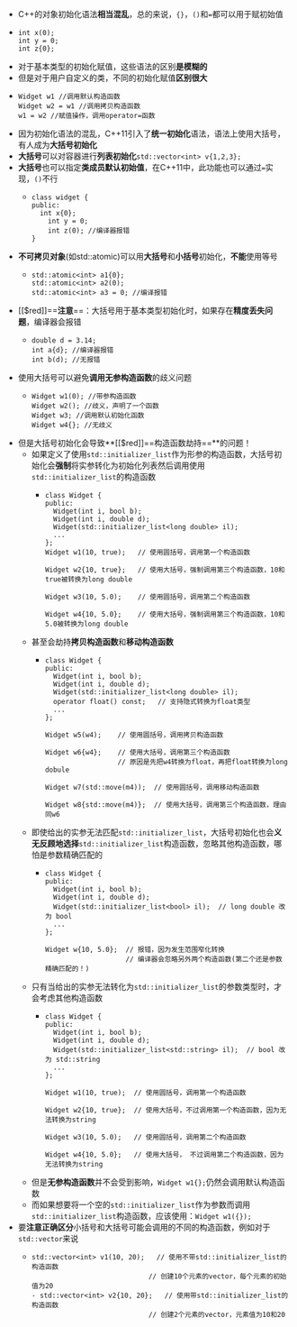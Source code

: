- C++的对象初始化语法**相当混乱**，总的来说，`{}`，`()`和`=`都可以用于赋初始值
- ```
  int x(0);
  int y = 0;
  int z{0};
  ```
- 对于基本类型的初始化赋值，这些语法的区别**是模糊的**
- 但是对于用户自定义的类，不同的初始化赋值**区别很大**
- ```
  Widget w1 //调用默认构造函数
  Widget w2 = w1 //调用拷贝构造函数
  w1 = w2 //赋值操作，调用operator=函数
  ```
- 因为初始化语法的混乱，C++11引入了**统一初始化**语法，语法上使用大括号，有人成为**大括号初始化**
- **大括号**可以对容器进行**列表初始化**``std::vector<int> v{1,2,3};``
- **大括号**也可以指定**类成员默认初始值**，在C++11中，此功能也可以通过``=``实现，``()``不行
	- ```
	  class widget {
	  public:
	  	int x{0};
	      int y = 0;
	      int z(0); //编译器报错
	  }
	  ```
- **不可拷贝对象**(如std::atomic)可以用**大括号**和**小括号**初始化，**不能**使用等号
	- ```
	  std::atomic<int> a1{0};
	  std::atomic<int> a2(0);
	  std::atomic<int> a3 = 0; //编译报错
	  ```
- [[$red]]==**注意**==：大括号用于基本类型初始化时，如果存在**精度丢失问题**，编译器会报错
	- ```
	  double d = 3.14;
	  int a{d}; //编译器报错
	  int b(d); //无报错
	  ```
- 使用大括号可以避免**调用无参构造函数**的歧义问题
	- ```
	  Widget w1(0); //带参构造函数
	  Widget w2(); //歧义，声明了一个函数
	  Widget w3; //调用默认初始化函数
	  Widget w4{}; //无歧义
	  ```
- 但是大括号初始化会导致**[[$red]]==构造函数劫持==**的问题！
	- 如果定义了使用``std::initializer_list``作为形参的构造函数，大括号初始化会**强制**将实参转化为初始化列表然后调用使用``std::initializer_list``的构造函数
		- ```
		  class Widget {
		  public:
		    Widget(int i, bool b);
		    Widget(int i, double d);
		    Widget(std::initializer_list<long double> il);
		    ...
		  };
		  Widget w1(10, true);   // 使用圆括号，调用第一个构造函数
		  
		  Widget w2{10, true};   // 使用大括号，强制调用第三个构造函数，10和true被转换为long double                    
		  
		  Widget w3(10, 5.0);    // 使用圆括号，调用第二个构造函数
		  
		  Widget w4{10, 5.0};    // 使用大括号，强制调用第三个构造函数，10和5.0被转换为long double
		  ```
	- 甚至会劫持**拷贝构造函数**和**移动构造函数**
		- ```
		  class Widget {
		  public:
		    Widget(int i, bool b);
		    Widget(int i, double d);
		    Widget(std::initializer_list<long double> il);
		    operator float() const;   // 支持隐式转换为float类型
		    ...
		  };
		  
		  Widget w5(w4);    // 使用圆括号，调用拷贝构造函数
		  
		  Widget w6{w4};    // 使用大括号，调用第三个构造函数
		                    // 原因是先把w4转换为float，再把float转换为long dobule
		  
		  Widget w7(std::move(m4));  // 使用圆括号，调用移动构造函数
		  
		  Widget w8{std::move(m4)};  // 使用大括号，调用第三个构造函数，理由同w6
		  ```
	- 即使给出的实参无法匹配``std::initializer_list``，大括号初始化也会**义无反顾地选择**``std::initializer_list``构造函数，忽略其他构造函数，哪怕是参数精确匹配的
		- ```
		  class Widget {
		  public:
		    Widget(int i, bool b);
		    Widget(int i, double d);
		    Widget(std::initializer_list<bool> il);  // long double 改为 bool
		    ...
		  };
		  
		  Widget w{10, 5.0};  // 报错，因为发生范围窄化转换
		                      // 编译器会忽略另外两个构造函数(第二个还是参数精确匹配的！)
		  ```
	- 只有当给出的实参无法转化为``std::initializer_list``的参数类型时，才会考虑其他构造函数
		- ```
		  class Widget {
		  public:
		    Widget(int i, bool b);
		    Widget(int i, double d);
		    Widget(std::initializer_list<std::string> il);  // bool 改为 std::string
		    ...
		  };
		  
		  Widget w1(10, true);  // 使用圆括号，调用第一个构造函数
		  
		  Widget w2{10, true};  // 使用大括号，不过调用第一个构造函数，因为无法转换为string
		  
		  Widget w3(10, 5.0);   // 使用圆括号，调用第二个构造函数
		  
		  Widget w4{10, 5.0};   // 使用大括号， 不过调用第二个构造函数，因为无法转换为string
		  ```
	- 但是**无参构造函数**并不会受到影响，``Widget w1{};``仍然会调用默认构造函数
	- 而如果想要将一个空的``std::initializer_list``作为参数而调用``std::initializer_list``构造函数，应该使用：``Widget w1({});``
- 要**注意正确区分**小括号和大括号可能会调用的不同的构造函数，例如对于``std::vector``来说
	- ```
	  std::vector<int> v1(10, 20);   // 使用不带std::initializer_list的构造函数
	                               // 创建10个元素的vector，每个元素的初始值为20
	  - std::vector<int> v2{10, 20};   // 使用带std::initializer_list的构造函数
	                               // 创建2个元素的vector，元素值为10和20
	  ```